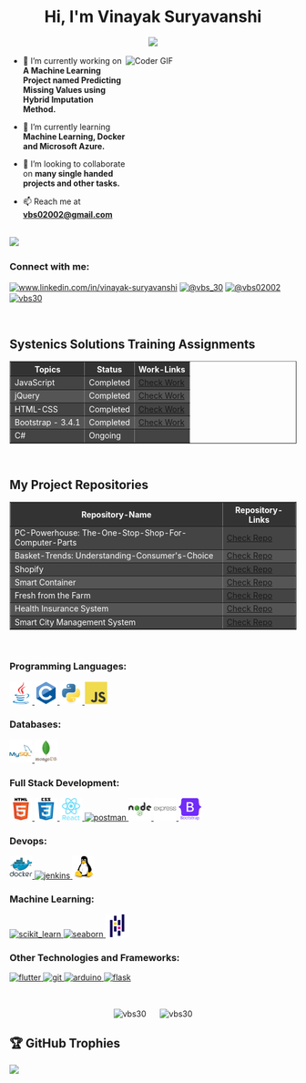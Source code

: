 <h1 align="center">Hi, I'm Vinayak Suryavanshi</h1>

<p align="center">
  <a href="https://github.com/vbs30/readme-typing-svg"><img src="https://readme-typing-svg.herokuapp.com?lines=BE+Information+Technology;Full+Stack+Developer;Full+Stack%20|%20DevOps%20|%20ML%20Enthusiast;Ambitious+Energetic&center=true&width=500&height=50"></a>
</p>

<img align="right" alt="Coder GIF" height=250 width=300 src="https://cdn.dribbble.com/users/730703/screenshots/6581243/avento.gif" />

- 🔭 I’m currently working on **A Machine Learning Project named Predicting Missing Values using Hybrid Imputation Method.**

- 🌱 I’m currently learning **Machine Learning, Docker and Microsoft Azure.**

- 👯 I’m looking to collaborate on **many single handed projects and other tasks.**

- 📫 Reach me at **vbs02002@gmail.com**
<br>
<a href="https://visitcount.itsvg.in">
  <img src="https://visitcount.itsvg.in/api?id=vbs30&label=Visitors&color=11&icon=1&pretty=true" />
</a>

<br>
<h3 align="left">Connect with me:</h3>
<p align="left">
<a href="https://www.linkedin.com/in/vinayak-suryavanshi/" target="blank"><img align="center" src="https://raw.githubusercontent.com/rahuldkjain/github-profile-readme-generator/master/src/images/icons/Social/linked-in-alt.svg" alt="www.linkedin.com/in/vinayak-suryavanshi" height="30" width="40" /></a>
<a href="https://instagram.com/vbs_30" target="blank"><img align="center" src="https://raw.githubusercontent.com/rahuldkjain/github-profile-readme-generator/master/src/images/icons/Social/instagram.svg" alt="@vbs_30" height="30" width="40" /></a>
<a href="https://medium.com/@vbs02002" target="blank"><img align="center" src="https://raw.githubusercontent.com/rahuldkjain/github-profile-readme-generator/master/src/images/icons/Social/medium.svg" alt="@vbs02002" height="30" width="40" /></a>
<a href="https://leetcode.com/u/VBS_30/" target="blank"><img align="center" src="https://raw.githubusercontent.com/rahuldkjain/github-profile-readme-generator/master/src/images/icons/Social/leet-code.svg" alt="vbs30" height="30" width="40" /></a>
</p>
<br>

<h2>Systenics Solutions Training Assignments</h2>
<table border="1" cellpadding="10" cellspacing="0">
    <thead>
        <tr style="background-color: #333; color: white;">
            <th>Topics</th>
            <th>Status</th>
            <th>Work-Links</th>
        </tr>
    </thead>
    <tbody>
        <tr style="background-color: #444; color: white;">
            <td>JavaScript</td>
            <td>Completed</td>
            <td><a href="https://domain-name-validator-company-task1.vercel.app/">Check Work</a></td>
        </tr>
        <tr style="background-color: #555; color: white;">
            <td>jQuery</td>
            <td>Completed</td>
            <td><a href="https://form-validation-company-task2.vercel.app/">Check Work</a></td>
        </tr>
        <tr style="background-color: #444; color: white;">
            <td>HTML-CSS</td>
            <td>Completed</td>
            <td><a href="https://mockup-page.vercel.app/">Check Work</a></td>
        </tr>
        <tr style="background-color: #555; color: white;">
            <td>Bootstrap - 3.4.1</td>
            <td>Completed</td>
            <td><a href="https://mademoiselle-mockup-page.vercel.app/">Check Work</a></td>
        </tr>
        <tr style="background-color: #444; color: white;">
            <td>C#</td>
            <td>Ongoing</td>
            <td><a href="" style="color: #fff;"></a></td>
        </tr>
    </tbody>
</table>

<br>

<h2>My Project Repositories</h2>
<table border="1" cellpadding="10" cellspacing="0">
    <thead>
        <tr style="background-color: #333; color: white;">
            <th>Repository-Name</th>
            <th>Repository-Links</th>
        </tr>
    </thead>
    <tbody>
        <tr style="background-color: #444; color: white;">
            <td>PC-Powerhouse: The-One-Stop-Shop-For-Computer-Parts</td>
            <td><a href="https://github.com/vbs30/PC-Powerhouse-The-One-Stop-Shop-for-Computer-Parts">Check Repo</a>
            </td>
        </tr>
        <tr style="background-color: #555; color: white;">
            <td>Basket-Trends: Understanding-Consumer's-Choice</td>
            <td><a href="https://github.com/vbs30/Basket-Trends-Understanding-Consumer-s-Choice">Check Repo</a></td>
        </tr>
        <tr style="background-color: #444; color: white;">
            <td>Shopify</td>
            <td><a href="https://github.com/vbs30/Shopify">Check Repo</a></td>
        </tr>
        <tr style="background-color: #555; color: white;">
            <td>Smart Container</td>
            <td><a href="https://github.com/vbs30/Smart-Container">Check Repo</a></td>
        </tr>
        <tr style="background-color: #444; color: white;">
            <td>Fresh from the Farm</td>
            <td><a href="https://github.com/vbs30/Fresh-From-the-Farm">Check Repo</a></td>
        </tr>
        <tr style="background-color: #555; color: white;">
            <td>Health Insurance System</td>
            <td><a href="https://github.com/vbs30/Health-Insurance-System">Check Repo</a></td>
        </tr>
        <tr style="background-color: #444; color: white;">
            <td>Smart City Management System</td>
            <td><a href="https://github.com/vbs30/Smart-City-Management-System">Check Repo</a></td>
        </tr>
    </tbody>
</table>

<br>

<h3 align="left">Programming Languages:</h3>
<p align="left">
  <a href="https://www.java.com" target="_blank" rel="noreferrer"> <img src="https://raw.githubusercontent.com/devicons/devicon/master/icons/java/java-original.svg" alt="java" width="40" height="40"/> </a> 
 <a href="https://www.cprogramming.com/" target="_blank" rel="noreferrer"> <img src="https://raw.githubusercontent.com/devicons/devicon/master/icons/c/c-original.svg" alt="c" width="40" height="40"/> </a> 
<a href="https://www.python.org" target="_blank" rel="noreferrer"> <img src="https://raw.githubusercontent.com/devicons/devicon/master/icons/python/python-original.svg" alt="python" width="40" height="40"/> </a> 
  <a href="https://developer.mozilla.org/en-US/docs/Web/JavaScript" target="_blank" rel="noreferrer"> <img src="https://raw.githubusercontent.com/devicons/devicon/master/icons/javascript/javascript-original.svg" alt="javascript" width="40" height="40"/> </a> 
</p>


<h3 align="left">Databases:</h3>
<p align="left">
  <a href="https://www.mysql.com/" target="_blank" rel="noreferrer"> <img src="https://raw.githubusercontent.com/devicons/devicon/master/icons/mysql/mysql-original-wordmark.svg" alt="mysql" width="40" height="40"/> </a> 
  <a href="https://www.mongodb.com/" target="_blank" rel="noreferrer"> <img src="https://raw.githubusercontent.com/devicons/devicon/master/icons/mongodb/mongodb-original-wordmark.svg" alt="mongodb" width="40" height="40"/> </a> 
</p>


<h3 align="left">Full Stack Development:</h3>
<p align="left">
<a href="https://www.w3.org/html/" target="_blank" rel="noreferrer"> <img src="https://raw.githubusercontent.com/devicons/devicon/master/icons/html5/html5-original-wordmark.svg" alt="html5" width="40" height="40"/> </a>
  <a href="https://www.w3schools.com/css/" target="_blank" rel="noreferrer"> <img src="https://raw.githubusercontent.com/devicons/devicon/master/icons/css3/css3-original-wordmark.svg" alt="css3" width="40" height="40"/> </a>
  <a href="https://reactjs.org/" target="_blank" rel="noreferrer"> <img src="https://raw.githubusercontent.com/devicons/devicon/master/icons/react/react-original-wordmark.svg" alt="react" width="40" height="40"/> </a> 
    <a href="https://postman.com" target="_blank" rel="noreferrer"> <img src="https://www.vectorlogo.zone/logos/getpostman/getpostman-icon.svg" alt="postman" width="40" height="40"/> </a> 
  <a href="https://nodejs.org" target="_blank" rel="noreferrer"> <img src="https://raw.githubusercontent.com/devicons/devicon/master/icons/nodejs/nodejs-original-wordmark.svg" alt="nodejs" width="40" height="40"/> </a> 
      <a href="https://expressjs.com" target="_blank" rel="noreferrer"> <img src="https://raw.githubusercontent.com/devicons/devicon/master/icons/express/express-original-wordmark.svg" alt="express" width="40" height="40"/> </a>
  <a href="https://getbootstrap.com" target="_blank" rel="noreferrer"> <img src="https://raw.githubusercontent.com/devicons/devicon/master/icons/bootstrap/bootstrap-plain-wordmark.svg" alt="bootstrap" width="40" height="40"/> </a> 
</p>

 
<h3 align="left">Devops:</h3>
<p align="left">
   <a href="https://www.docker.com/" target="_blank" rel="noreferrer"> <img src="https://raw.githubusercontent.com/devicons/devicon/master/icons/docker/docker-original-wordmark.svg" alt="docker" width="40" height="40"/> </a> 
  <a href="https://www.jenkins.io" target="_blank" rel="noreferrer"> <img src="https://www.vectorlogo.zone/logos/jenkins/jenkins-icon.svg" alt="jenkins" width="40" height="40"/> </a> 
  <a href="https://www.linux.org/" target="_blank" rel="noreferrer"> <img src="https://raw.githubusercontent.com/devicons/devicon/master/icons/linux/linux-original.svg" alt="linux" width="40" height="40"/> </a>
</p>


<h3 align="left">Machine Learning:</h3>
<p align="left">
  <a href="https://scikit-learn.org/" target="_blank" rel="noreferrer"> <img src="https://upload.wikimedia.org/wikipedia/commons/0/05/Scikit_learn_logo_small.svg" alt="scikit_learn" width="40" height="40"/> </a> <a href="https://seaborn.pydata.org/" target="_blank" rel="noreferrer"> <img src="https://seaborn.pydata.org/_images/logo-mark-lightbg.svg" alt="seaborn" width="40" height="40"/> </a>
    <a href="https://pandas.pydata.org/" target="_blank" rel="noreferrer"> <img src="https://raw.githubusercontent.com/devicons/devicon/2ae2a900d2f041da66e950e4d48052658d850630/icons/pandas/pandas-original.svg" alt="pandas" width="40" height="40"/> </a> 
</p>


<h3 align="left">Other Technologies and Frameworks:</h3>
<p align="left">
    <a href="https://flutter.dev" target="_blank" rel="noreferrer"> <img src="https://www.vectorlogo.zone/logos/flutterio/flutterio-icon.svg" alt="flutter" width="40" height="40"/> </a> 
  <a href="https://git-scm.com/" target="_blank" rel="noreferrer"> <img src="https://www.vectorlogo.zone/logos/git-scm/git-scm-icon.svg" alt="git" width="40" height="40"/> </a> 
  <a href="https://www.arduino.cc/" target="_blank" rel="noreferrer"> <img src="https://cdn.worldvectorlogo.com/logos/arduino-1.svg" alt="arduino" width="40" height="40"/> </a> 
  <a href="https://flask.palletsprojects.com/" target="_blank" rel="noreferrer"> <img src="https://www.vectorlogo.zone/logos/pocoo_flask/pocoo_flask-icon.svg" alt="flask" width="40" height="40"/> </a> 
</p>

<br>

<p align= "center">
  <img align="center" style="margin-right: 10px;" src="https://github-readme-stats.vercel.app/api/top-langs?username=vbs30&show_icons=true&locale=en&layout=compact&theme=tokyonight" alt="vbs30" />
  <img align="center" style="margin-left: 10px;" src="https://github-readme-stats.vercel.app/api?username=vbs30&show_icons=true&locale=en&theme=tokyonight" alt="vbs30" />
</p>

## 🏆 GitHub Trophies
![](https://github-profile-trophy.vercel.app/?username=vbs30&theme=radical&no-frame=false&no-bg=true&margin-w=4)
